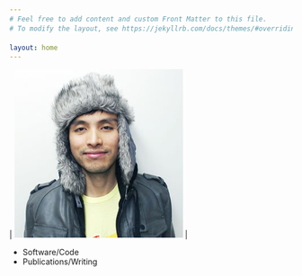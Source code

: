 ```yaml
---
# Feel free to add content and custom Front Matter to this file.
# To modify the layout, see https://jekyllrb.com/docs/themes/#overriding-theme-defaults

layout: home
---
```


| [![Mochan](assets/Mochan2013s.jpg)](assets/Mochan2013.jpg) | 


- Software/Code
- Publications/Writing
  